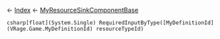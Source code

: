 ← [Index](Api-Index) ← [MyResourceSinkComponentBase](VRage.Game.Components.MyResourceSinkComponentBase)

```csharp[float](System.Single) RequiredInputByType([MyDefinitionId](VRage.Game.MyDefinitionId) resourceTypeId)```